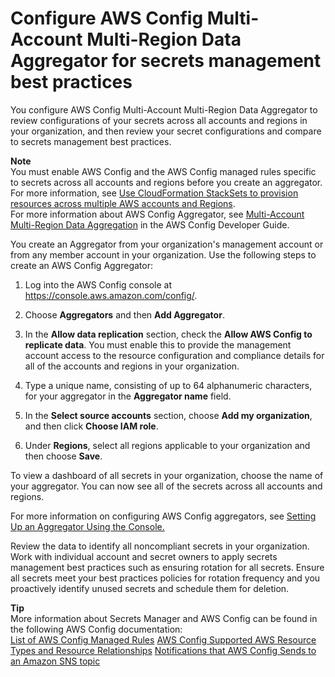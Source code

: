 # Configure AWS Config Multi\-Account Multi\-Region Data Aggregator for secrets management best practices<a name="configure-awsconfig-aggregator"></a>

You configure AWS Config Multi\-Account Multi\-Region Data Aggregator to review configurations of your secrets across all accounts and regions in your organization, and then review your secret configurations and compare to secrets management best practices\. 

**Note**  
You must enable AWS Config and the AWS Config managed rules specific to secrets across all accounts and regions before you create an aggregator\. For more information, see [Use CloudFormation StackSets to provision resources across multiple AWS accounts and Regions](http://aws.amazon.com/blogs/aws/use-cloudformation-stacksets-to-provision-resources-across-multiple-aws-accounts-and-regions)\.  
For more information about AWS Config Aggregator, see [Multi\-Account Multi\-Region Data Aggregation](https://docs.aws.amazon.com/config/latest/developerguide/aggregate-data.html) in the AWS Config Developer Guide\.

You create an Aggregator from your organization's management account or from any member account in your organization\. Use the following steps to create an AWS Config Aggregator:

1. Log into the AWS Config console at [https://console\.aws\.amazon\.com/config/](https://console.aws.amazon.com/config/)\.

1. Choose **Aggregators** and then **Add Aggregator**\.

1. In the **Allow data replication** section, check the **Allow AWS Config to replicate data**\. You must enable this to provide the management account access to the resource configuration and compliance details for all of the accounts and regions in your organization\.

1. Type a unique name, consisting of up to 64 alphanumeric characters, for your aggregator in the **Aggregator name** field\.

1. In the **Select source accounts** section, choose **Add my organization**, and then click **Choose IAM role**\. 

1. Under **Regions**, select all regions applicable to your organization and then choose **Save**\.

To view a dashboard of all secrets in your organization, choose the name of your aggregator\. You can now see all of the secrets across all accounts and regions\.

For more information on configuring AWS Config aggregators, see [Setting Up an Aggregator Using the Console\. ](https://docs.aws.amazon.com/config/latest/developerguide/setup-aggregator-console.html)

Review the data to identify all noncompliant secrets in your organization\. Work with individual account and secret owners to apply secrets management best practices such as ensuring rotation for all secrets\. Ensure all secrets meet your best practices policies for rotation frequency and you proactively identify unused secrets and schedule them for deletion\.

**Tip**  
More information about Secrets Manager and AWS Config can be found in the following AWS Config documentation:  
[List of AWS Config Managed Rules](https://docs.aws.amazon.com/config/latest/developerguide/managed-rules-by-aws-config.html)
[AWS Config Supported AWS Resource Types and Resource Relationships](https://docs.aws.amazon.com/config/latest/developerguide/resource-config-reference.html)
[Notifications that AWS Config Sends to an Amazon SNS topic](https://docs.aws.amazon.com/config/latest/developerguide/notifications-for-AWS-Config.html)
